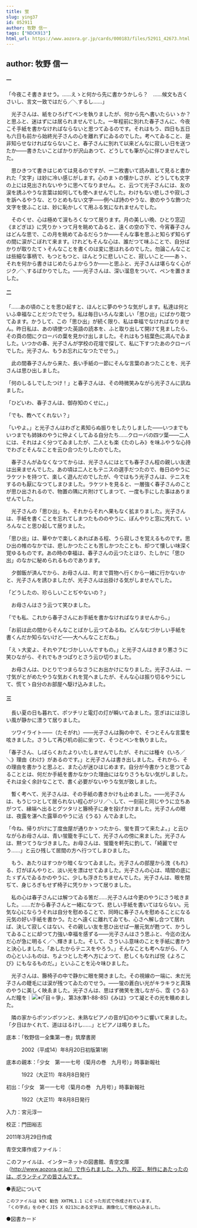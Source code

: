 ```yaml
---
title: 蛍
slug: ying37
id: 052911
author: 牧野 信一
tags: ["NDCK913"]
html_url: https://www.aozora.gr.jp/cards/000183/files/52911_42673.html
---
```


## author: 牧野 信一

#### 一




「今夜こそ書きませう。……えゝと何から先に書かうかしら？　……候文も古くさいし、言文一致ではだら／＼するし……」

　光子さんは、紙をひろげてペンを執りましたが、何から先へ書いたらいゝか？　と思ふと、迷はずには居られませんでした。一年程前に別れた春子さんに、今夜こそ手紙を書かなければならないと思つてゐるのです。それはもう、四日も五日も六日も前から始終光子さんの心を離れずにゐるのでした。考へてゐること、是非知らせなければならないこと、春子さんに別れて以来どんなに寂しい日を送つたか――書きたいことばかりが沢山あつて、どうしても筆が心に伴ひませんでした。

　思ひきつて書きはじめては見るのですが、一二枚書いて読み直して見ると書かれた「文字」は妙に冷い感じがします。心のまゝの懐かしさが、どうしても文字の上には見出されないやうに思へてなりません。と、云つて光子さんには、友の涙を誘ふやうな言葉は如何しても使へませんでした。わけもない悲しさや寂しさを訴へるやうな、とりとめもない文字――例へば詩のやうな、歌のやうな飾つた文字を使ふことは、妙に恥かしくて用ふる気になれませんでした。

　そのくせ、心は極めて涙もろくなつて居ります。月の美しい晩、ひとり窓辺《まどぎは》に凭りかゝつて月を眺めてゐると、遠くの空の下で、今宵春子さんはどんな思で、この月を眺めてゐるだらうか――そんな事を思ふと知らず知らずの間に涙がこぼれて来ます。けれどもそんな心は、誰だつて味ふことで、自分ばかりが取りたてゝそんなことを書くのは変に思はれるのでした。勿論こんなことは些細な事柄で、もつともつと、ほんとうに悲しいこと、寂しいこと――あゝ、それを何から書きはじめたらよからうか――と思ふと、光子さんは堪らなく心がジク／＼するばかりでした。――光子さんは、深い溜息をついて、ペンを置きました。



#### 二




「……あの頃のことを思ひ起すと、ほんとに夢のやうな気がします。私達は何といふ幸福なことだつたでせう。私は毎日いろんな楽しい「思ひ出」にばかり耽つてゐます。かうして、この「思ひ出」が続く限り、私は幸福でなければなりません。昨日私は、あの頃使つた英語の読本を、ふと取り出して開けて見ましたら、その頁の間にクローバの葉を見かけ出しました。それはもう枯葉色に凋んでゐました。いつかの春、光子さんが学校の花壇で探して、私に下すつたあのクローバでした。光子さん、もうお忘れになつたでせう。」

　此の間春子さんから来た、長い手紙の一節にそんな言葉のあつたことを、光子さんは思ひ出しました。

「何のしるしでしたつけ！」と春子さんは、その時微笑みながら光子さんに訊ねました。

「ひどいわ、春子さんは、御存知のくせに。」

「でも、教へてくれない？」

「いやよ。」と光子さんはわざと素知らぬ振りをしたりしました――いつまでもいつまでも姉妹のやうに仲よくしてゐる自分たち……クローバの四ツ葉――二人には、それはよく分つてゐましたが、二人とも楽《たのしみ》を味ふやうな心持でわざとそんなことを云ひ合つたりしたのでした。

　春子さんがゐなくなつてからは、光子さんにはとても春子さん程の親しい友達は出来ませんでした。あの頃は二人ともテニスの選手だつたので、毎日のやうにラケツトを持つて、楽しく遊んだのでしたが、今ではもう光子さんは、テニスをするのも厭になつてしまひました。ラケツトを見ると、一層強く春子さんのことが思ひ出されるので、物置の隅に片附けてしまつて、一度も手にした事はありませんでした。

　光子さんの「思ひ出」も、それからそれへ果もなく拡まりました。光子さんは、手紙を書くことを忘れてしまつたもののやうに、ぼんやりと窓に凭れて、いろんなこと思ひ起して居りました。

「思ひ出」は、華やかで楽しくあればある程、うら寂しさを覚えるものです。思ひ出の帷のなかでは、悲しかつたことも苦しかつたことも、却つて懐しい味深く覚ゆるものです。あの時の幸福は、春子さんの云つたとほり、たしかに「思ひ出」のなかに秘められるものであります。

　夕御飯が済んでから、お母さんは、町まで買物へ行くから一緒に行かないかと、光子さんを誘ひましたが、光子さんは出掛ける気がしませんでした。

「どうしたの、珍らしいことぢやないの？」

　お母さんはさう云つて笑ひました。

「でも私、これから春子さんにお手紙を書かなければなりませんから。」

「お前は此の間からそんなことばかし云つてゐるね。どんなむづかしい手紙を書くんだか知らないけど――大へんなことだね。」

「えゝ大変よ、それやアむづかしいんですもの。」と光子さんはきまり悪さうに笑ひながら、それでもきつぱりとさう云ひ切りました。

　お母さんは、ひとりでつまらなさうにお出かけになりました。光子さんは、一寸気がとがめたやうな気おくれを覚へましたが、そんな心は振り切るやうにして、慌てゝ自分のお部屋へ駆け込みました。



#### 三




　長い夏の日も暮れて、ポツチリと電灯の灯が瞬いてゐました。窓ぎはには涼しい風が静かに漂うて居りました。

　ツワイライト――（たそがれ）――光子さんは胸の中で、そつとそんな言葉を呟きました。さうして再び机の前に坐つて、そつとペンを執りました。

「春子さん、しばらくおたよりいたしませんでしたが、それには種々《いろ／＼》理由《わけ》があるのです。」と光子さんは書き出しました。それから、その理由を書かうと思ふと、また心が迷ひはじめます。自分が今書かうと思つてゐることとは、何だか手紙を書かなかつた理由にはなりさうもない気がしました。それは全く余計なことで、書く必要がないやうな気が致しました。

　暫く考へて、光子さんは、その手紙の書きかけも止めました。――光子さんは、もうじつとして居られない程心がジリ／＼して、一刻前と同じやうに立ちあがつて、縁端へ出るとグツタリと籐椅子に身を投げかけました。光子さんの眼は、夜露を湛へた露草のやうに沾《うる》んでゐました。

「今ね、帰りがけに丁度虫屋が通りかゝつたから、蛍を買つて来たよ。」と云ひながらお母さんは、青い蛍籠を手にして、光子さんの傍に来ました。光子さんは、黙つてうなづきました。お母さんは、蛍籠を軒先に釣して、「綺麗でせう……」と云ひ残して居間の方へ行つてしまひました。

　もう、あたりはすつかり暗くなつてゐました。光子さんの部屋から洩《もれ》る、灯がぼんやりと、淡い光を漂はせてゐました。光子さんの心は、晴間の底にたゞずんでゐるかのやうに、少しも浮きたちませんでした。光子さんは、眼を閉ぢて、身じろぎもせず椅子に凭りかゝつて居りました。

　私の心は春子さんには解つてゐる筈だ……光子さんは今更のやうにさう呟きました。……だから春子さんと一緒になつて、悲しい手紙を書いてはならない。元気な心にならうそれは自分を慰めることで、同時に春子さんを慰めることになる元気の好い手紙を書かう。たとへ遠くに離れてゐても、心さへ解し合つて居れば、決して寂しくはない、その親しい友を思ひ出せば一層元気が甦つて、かうしてゐることに却つて力強い幸福を感ずる――光子さんはさう思ふと、今迄の沈んだ心が急に明るく／＼輝きました。そして、さういふ意味のことを手紙に書かうと決心しました。「あしたからテニスをやろう。」そんなことも考へながら、「人の心といふものは、ちよつとした考へ方によつて、悲しくもなれば悦《よろこび》にもなるものだ。」といふことを沁々味ひました。

　光子さんは、籐椅子の中で静かに眼を開きました。その視線の一端に、未だ光子さんの睫毛には涙が残つてゐたのでせう。――蛍の蒼白い光がキラキラと真珠のやうに美しく映ゑました。光子さんは、思はず微笑を洩しながら、霑《うる》んだ瞳を｜![※(「目＋爭」、第3水準1-88-85)](https://www.aozora.gr.jp/cards/000183/files/../../../gaiji/1-88/1-88-85.png)《みは》つて凝とその光を瞶めました。

　隣の家からポツンポツンと、未熟なピアノの音が幻のやうに響いて来ました。「夕日はかくれて、道ははるけし……」とピアノは鳴りました。













底本：「牧野信一全集第一巻」筑摩書房

　　　2002（平成14）年8月20日初版第1刷

底本の親本：「少女　第一一七号（菊月の巻　九月号）」時事新報社

　　　1922（大正11）年8月8日発行

初出：「少女　第一一七号（菊月の巻　九月号）」時事新報社

　　　1922（大正11）年8月8日発行

入力：宮元淳一

校正：門田裕志

2011年3月29日作成

青空文庫作成ファイル：

このファイルは、インターネットの図書館、青空文庫（http://www.aozora.gr.jp/）で作られました。入力、校正、制作にあたったのは、ボランティアの皆さんです。











●表記について


	このファイルは W3C 勧告 XHTML1.1 にそった形式で作成されています。
	「くの字点」をのぞくJIS X 0213にある文字は、画像化して埋め込みました。







●図書カード